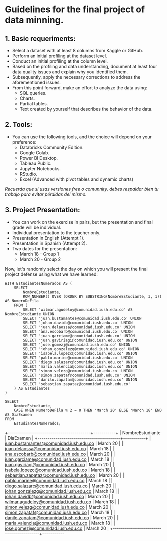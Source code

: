 # Guidelines for the final project of data minning.

## 1. Basic requeriments:

- Select a dataset with at least 8 columns from Kaggle or GitHub.
- Perform an initial profiling at the dataset level.
- Conduct an initial profiling at the column level.
- Based on the profiling and data understanding, document at least four data quality issues and explain why you identified them.
- Subsequently, apply the necessary corrections to address the aforementioned issues.
- From this point forward, make an effort to analyze the data using:
  - SQL queries.
  - Charts.
  - Partial tables.
  - Text created by yourself that describes the behavior of the data.


## 2. Tools:

- You can use the following tools, and the choice will depend on your preference:
  - Databricks Community Edition.
  - Google Colab.
  - Power BI Desktop.
  - Tableau Public.
  - Jupyter Notebooks.
  - RStudio.
  - Excel (Advanced with pivot tables and dynamic charts)
 
*Recuerda que si usas versiones free o comunnity, debes respaldar bien tu trabajo para evitar pérdidas del mismo.*


## 3. Project Presentation:

- You can work on the exercise in pairs, but the presentation and final grade will be individual.
- Individual presentation to the teacher only.
- Presentation in English (Attempt 1).
- Presentation in Spanish (Attempt 2).
- Two dates for the presentation:
  - March 18 - Group 1
  - March 20 - Group 2
 
Now, let's randomly select the day on which you will present the final project defense using what we have learned:

```
WITH EstudiantesNumerados AS (
    SELECT 
        NombreEstudiante,
        ROW_NUMBER() OVER (ORDER BY SUBSTRING(NombreEstudiante, 3, 1)) AS NumeroDeFila
    FROM (
        SELECT 'wilmar.agudeloy@comunidad.iush.edu.co' AS NombreEstudiante UNION
        SELECT 'juan.bustamantes@comunidad.iush.edu.co' UNION
        SELECT 'johan.davidb@comunidad.iush.edu.co' UNION
        SELECT 'juan.delaossa@comunidad.iush.edu.co' UNION
        SELECT 'ana.escobarb@comunidad.iush.edu.co' UNION
        SELECT 'juan.garciame@comunidad.iush.edu.co' UNION
        SELECT 'juan.gaviriagi@comunidad.iush.edu.co' UNION
        SELECT 'jose.gomezj@comunidad.iush.edu.co' UNION
        SELECT 'johan.gonzalezg@comunidad.iush.edu.co' UNION
        SELECT 'isabela.lopezc@comunidad.iush.edu.co' UNION
        SELECT 'pablo.marine@comunidad.iush.edu.co' UNION
        SELECT 'diego.salazarc@comunidad.iush.edu.co' UNION
        SELECT 'maria.valencia@comunidad.iush.edu.co' UNION
        SELECT 'simon.velezg@comunidad.iush.edu.co' UNION
        SELECT 'simon.zapataf@comunidad.iush.edu.co' UNION
        SELECT 'danilo.zapatam@comunidad.iush.edu.co' UNION
        SELECT 'sebastian.zapataz@comunidad.iush.edu.co'
    ) AS Estudiantes
)

SELECT
    NombreEstudiante,
    CASE WHEN NumeroDeFila % 2 = 0 THEN 'March 20' ELSE 'March 18' END AS DiaExamen
FROM
    EstudiantesNumerados;
```

+-----------------------------------------+-----------+
| NombreEstudiante                        | DiaExamen |
+-----------------------------------------+-----------+
| juan.bustamantes@comunidad.iush.edu.co  | March 20  |
| juan.delaossa@comunidad.iush.edu.co     | March 18  |
| ana.escobarb@comunidad.iush.edu.co      | March 20  |
| juan.garciame@comunidad.iush.edu.co     | March 18  |
| juan.gaviriagi@comunidad.iush.edu.co    | March 20  |
| isabela.lopezc@comunidad.iush.edu.co    | March 18  |
| sebastian.zapataz@comunidad.iush.edu.co | March 20  |
| pablo.marine@comunidad.iush.edu.co      | March 18  |
| diego.salazarc@comunidad.iush.edu.co    | March 20  |
| johan.gonzalezg@comunidad.iush.edu.co   | March 18  |
| johan.davidb@comunidad.iush.edu.co      | March 20  |
| wilmar.agudeloy@comunidad.iush.edu.co   | March 18  |
| simon.velezg@comunidad.iush.edu.co      | March 20  |
| simon.zapataf@comunidad.iush.edu.co     | March 18  |
| danilo.zapatam@comunidad.iush.edu.co    | March 20  |
| maria.valencia@comunidad.iush.edu.co    | March 18  |
| jose.gomezj@comunidad.iush.edu.co       | March 20  |
+-----------------------------------------+-----------
